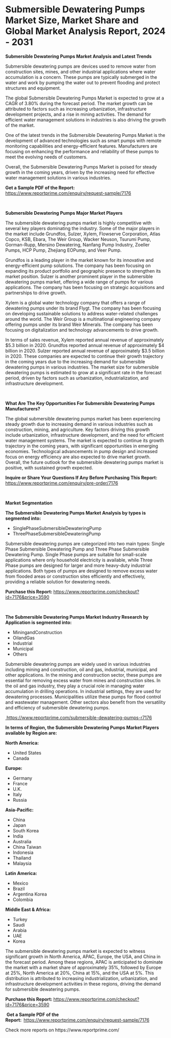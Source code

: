 <p><h1>Submersible Dewatering Pumps Market Size, Market Share and Global Market Analysis Report, 2024 - 2031</h1></p><p><strong>Submersible Dewatering Pumps Market Analysis and Latest Trends</strong></p>
<p><p>Submersible dewatering pumps are devices used to remove water from construction sites, mines, and other industrial applications where water accumulation is a concern. These pumps are typically submerged in the water and work by pumping the water out to prevent flooding and protect structures and equipment.</p><p>The global Submersible Dewatering Pumps Market is expected to grow at a CAGR of 3.80% during the forecast period. The market growth can be attributed to factors such as increasing urbanization, infrastructure development projects, and a rise in mining activities. The demand for efficient water management solutions in industries is also driving the growth of the market.</p><p>One of the latest trends in the Submersible Dewatering Pumps Market is the development of advanced technologies such as smart pumps with remote monitoring capabilities and energy-efficient features. Manufacturers are focusing on enhancing the performance and reliability of these pumps to meet the evolving needs of customers.</p><p>Overall, the Submersible Dewatering Pumps Market is poised for steady growth in the coming years, driven by the increasing need for effective water management solutions in various industries.</p></p>
<p><strong>Get a Sample PDF of the Report:&nbsp;</strong> <a href="https://www.reportprime.com/enquiry/request-sample/7176">https://www.reportprime.com/enquiry/request-sample/7176</a></p>
<p>&nbsp;</p>
<p><strong>Submersible Dewatering Pumps Major Market Players</strong></p>
<p><p>The submersible dewatering pumps market is highly competitive with several key players dominating the industry. Some of the major players in the market include Grundfos, Sulzer, Xylem, Flowserve Corporation, Atlas Copco, KSB, Ebara, The Weir Group, Wacker Neuson, Tsurumi Pump, Gorman-Rupp, Mersino Dewatering, Nanfang Pump Industry, Zoeller Pumps, HCP Pump, Zhejiang EOPump, and Veer Pump.</p><p>Grundfos is a leading player in the market known for its innovative and energy-efficient pump solutions. The company has been focusing on expanding its product portfolio and geographic presence to strengthen its market position. Sulzer is another prominent player in the submersible dewatering pumps market, offering a wide range of pumps for various applications. The company has been focusing on strategic acquisitions and partnerships to drive growth.</p><p>Xylem is a global water technology company that offers a range of dewatering pumps under its brand Flygt. The company has been focusing on developing sustainable solutions to address water-related challenges around the world. The Weir Group is a multinational engineering company offering pumps under its brand Weir Minerals. The company has been focusing on digitalization and technology advancements to drive growth.</p><p>In terms of sales revenue, Xylem reported annual revenue of approximately $5.3 billion in 2020. Grundfos reported annual revenue of approximately $4 billion in 2020. Sulzer reported annual revenue of approximately $3.5 billion in 2020. These companies are expected to continue their growth trajectory in the coming years due to the increasing demand for submersible dewatering pumps in various industries. The market size for submersible dewatering pumps is estimated to grow at a significant rate in the forecast period, driven by factors such as urbanization, industrialization, and infrastructure development.</p></p>
<p>&nbsp;</p>
<p><strong>What Are The Key Opportunities For Submersible Dewatering Pumps Manufacturers?</strong></p>
<p><p>The global submersible dewatering pumps market has been experiencing steady growth due to increasing demand in various industries such as construction, mining, and agriculture. Key factors driving this growth include urbanization, infrastructure development, and the need for efficient water management systems. The market is expected to continue its growth trajectory in the coming years, with significant opportunities in emerging economies. Technological advancements in pump design and increased focus on energy efficiency are also expected to drive market growth. Overall, the future outlook for the submersible dewatering pumps market is positive, with sustained growth expected.</p></p>
<p><strong>Inquire or Share Your Questions If Any Before Purchasing This Report:</strong> <a href="https://www.reportprime.com/enquiry/pre-order/7176">https://www.reportprime.com/enquiry/pre-order/7176</a></p>
<p>&nbsp;</p>
<p><strong>Market Segmentation</strong></p>
<p><strong>The Submersible Dewatering Pumps Market Analysis by types is segmented into:</strong></p>
<p><ul><li>SinglePhaseSubmersibleDewateringPump</li><li>ThreePhaseSubmersibleDewateringPump</li></ul></p>
<p><p>Submersible dewatering pumps are categorized into two main types: Single Phase Submersible Dewatering Pump and Three Phase Submersible Dewatering Pump. Single Phase pumps are suitable for small-scale applications where only household electricity is available, while Three Phase pumps are designed for larger and more heavy-duty industrial applications. Both types of pumps are designed to remove excess water from flooded areas or construction sites efficiently and effectively, providing a reliable solution for dewatering needs.</p></p>
<p><strong>Purchase this Report:&nbsp;</strong><a href="https://www.reportprime.com/checkout?id=7176&price=3590">https://www.reportprime.com/checkout?id=7176&price=3590</a></p>
<p>&nbsp;</p>
<p><strong>The Submersible Dewatering Pumps Market Industry Research by Application is segmented into:</strong></p>
<p><ul><li>MiningandConstruction</li><li>OilandGas</li><li>Industrial</li><li>Municipal</li><li>Others</li></ul></p>
<p><p>Submersible dewatering pumps are widely used in various industries including mining and construction, oil and gas, industrial, municipal, and other applications. In the mining and construction sector, these pumps are essential for removing excess water from mines and construction sites. In the oil and gas industry, they play a crucial role in managing water accumulation in drilling operations. In industrial settings, they are used for dewatering processes. Municipalities utilize these pumps for flood control and wastewater management. Other sectors also benefit from the versatility and efficiency of submersible dewatering pumps.</p></p>
<p><a href="https://www.reportprime.com/submersible-dewatering-pumps-r7176">&nbsp;https://www.reportprime.com/submersible-dewatering-pumps-r7176</a></p>
<p><strong>In terms of Region, the Submersible Dewatering Pumps Market Players available by Region are:</strong></p>
<p>
    <p> <strong> North America: </strong>
        <ul>
            <li>United States</li>
            <li>Canada</li>
        </ul>
        </p> 
    <p> <strong> Europe: </strong>
        <ul>
            <li>Germany</li>
            <li>France</li>
            <li>U.K.</li>
            <li>Italy</li>
            <li>Russia</li>
        </ul>
        </p> 
    <p> <strong> Asia-Pacific: </strong>
        <ul>
            <li>China</li>
            <li>Japan</li>
            <li>South Korea</li>
            <li>India</li>
            <li>Australia</li>
            <li>China Taiwan</li>
            <li>Indonesia</li>
            <li>Thailand</li>
            <li>Malaysia</li>
        </ul>
        </p> 
    <p> <strong> Latin America: </strong>
        <ul>
            <li>Mexico</li>
            <li>Brazil</li>
            <li>Argentina Korea</li>
            <li>Colombia</li>
        </ul>
        </p> 
    <p> <strong> Middle East & Africa: </strong>
        <ul>
            <li>Turkey</li>
            <li>Saudi</li>
            <li>Arabia</li>
            <li>UAE</li>
            <li>Korea</li>
        </ul>
    </p>
    </p>
<p><p>The submersible dewatering pumps market is expected to witness significant growth in North America, APAC, Europe, the USA, and China in the forecast period. Among these regions, APAC is anticipated to dominate the market with a market share of approximately 35%, followed by Europe at 25%, North America at 20%, China at 15%, and the USA at 5%. This distribution is attributed to increasing industrialization, urbanization, and infrastructure development activities in these regions, driving the demand for submersible dewatering pumps.</p></p>
<p><strong>Purchase this Report: </strong><a href="https://www.reportprime.com/checkout?id=7176&price=3590">https://www.reportprime.com/checkout?id=7176&price=3590</a></p>
<p>&nbsp;<strong>Get a Sample PDF of the Report:&nbsp;&nbsp;</strong><a href="https://www.reportprime.com/enquiry/request-sample/7176">https://www.reportprime.com/enquiry/request-sample/7176</a></p>
<p><strong></strong></p>
<p>Check more reports on https://www.reportprime.com/</p>